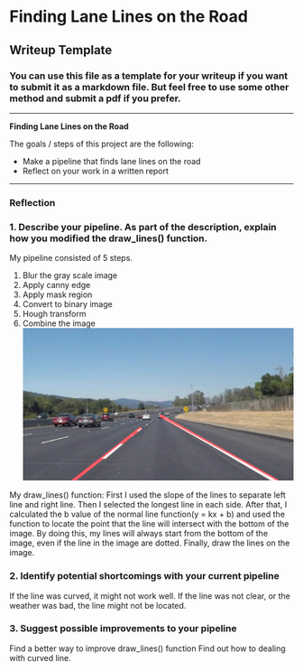 # **Finding Lane Lines on the Road** 

## Writeup Template

### You can use this file as a template for your writeup if you want to submit it as a markdown file. But feel free to use some other method and submit a pdf if you prefer.

---

**Finding Lane Lines on the Road**

The goals / steps of this project are the following:
* Make a pipeline that finds lane lines on the road
* Reflect on your work in a written report


[//]: # (Image References)

[image1]: ./test_images_output/draw_line_0.png "Grayscale"

---

### Reflection

### 1. Describe your pipeline. As part of the description, explain how you modified the draw_lines() function.

My pipeline consisted of 5 steps. 
1. Blur the gray scale image
2. Apply canny edge
3. Apply mask region
4. Convert to binary image
5. Hough transform
6. Combine the image
![alt text][image1]

My draw_lines() function:
First I used the slope of the lines to separate left line and right line.
Then I selected the longest line in each side.
After that, I calculated the b value of the normal line function(y = kx + b) and used the function to locate the point that the line will intersect with the bottom of the image. By doing this, my lines will always start from the bottom of the image, even if the line in the image are dotted.
Finally, draw the lines on the image.


### 2. Identify potential shortcomings with your current pipeline

If the line was curved, it might not work well.
If the line was not clear, or the weather was bad, the line might not be located.


### 3. Suggest possible improvements to your pipeline

Find a better way to improve draw_lines() function
Find out how to dealing with curved line.
